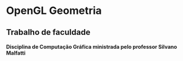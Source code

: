 # OpenGL Geometria
## Trabalho de faculdade
#### Disciplina de Computação Gráfica ministrada pelo professor Silvano Malfatti
